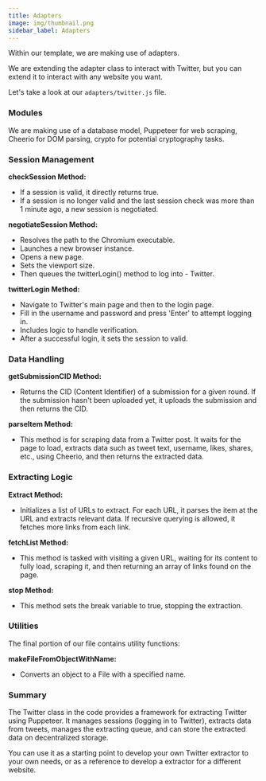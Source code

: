 ```yaml
---
title: Adapters
image: img/thumbnail.png
sidebar_label: Adapters
---
```


Within our template, we are making use of adapters.

We are extending the adapter class to interact with Twitter, but you can extend it to interact with any website you want.

Let's take a look at our `adapters/twitter.js` file.

### Modules

We are making use of a database model, Puppeteer for web scraping, Cheerio for DOM parsing, crypto for potential cryptography tasks.

### Session Management

**checkSession Method:**

- If a session is valid, it directly returns true.
- If a session is no longer valid and the last session check was more than 1 minute ago, a new session is negotiated.

**negotiateSession Method:**

- Resolves the path to the Chromium executable.
- Launches a new browser instance.
- Opens a new page.
- Sets the viewport size.
- Then queues the twitterLogin() method to log into - Twitter.

**twitterLogin Method:**

- Navigate to Twitter's main page and then to the login page.
- Fill in the username and password and press 'Enter' to attempt logging in.
- Includes logic to handle verification.
- After a successful login, it sets the session to valid.

### Data Handling

**getSubmissionCID Method:**

- Returns the CID (Content Identifier) of a submission for a given round. If the submission hasn't been uploaded yet, it uploads the submission and then returns the CID.

**parseItem Method:**

- This method is for scraping data from a Twitter post. It waits for the page to load, extracts data such as tweet text, username, likes, shares, etc., using Cheerio, and then returns the extracted data.

### Extracting Logic

**Extract Method:**

- Initializes a list of URLs to extract.
  For each URL, it parses the item at the URL and extracts relevant data. If recursive querying is allowed, it fetches more links from each link.

**fetchList Method:**

- This method is tasked with visiting a given URL, waiting for its content to fully load, scraping it, and then returning an array of links found on the page.

**stop Method:**

- This method sets the break variable to true, stopping the extraction.

### Utilities

The final portion of our file contains utility functions:


**makeFileFromObjectWithName:**

- Converts an object to a File with a specified name.



### Summary

The Twitter class in the code provides a framework for extracting Twitter using Puppeteer. It manages sessions (logging in to Twitter), extracts data from tweets, manages the extracting queue, and can store the extracted data on decentralized storage.

You can use it as a starting point to develop your own Twitter extractor to your own needs, or as a reference to develop a extractor for a different website.
